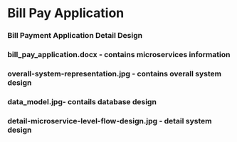 # Bill Pay Application
### Bill Payment Application Detail Design
###   bill_pay_application.docx - contains microservices information 
###   overall-system-representation.jpg - contains overall system design 
###   data_model.jpg- contails database design
###   detail-microservice-level-flow-design.jpg - detail system design
